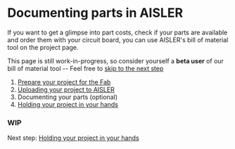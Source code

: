 <!-- --- title: Using Autodesk Eagle with AISLER: Documenting parts in AISLER-->
# Documenting parts in AISLER #
If you want to get a glimpse into part costs, check if your parts are available and order them with your circuit board, you can use AISLER's bill of material tool on the project page.

This page is still work-in-progress, so consider yourself a **beta user** of our bill of material tool   -- Feel free to [skip to the next step](Holding-your-project-in-your-hands)

1. [Prepare your project for the Fab](Prepare-your-project-for-the-Fab)
2. [Uploading your project to AISLER](Upload-your-project-to-AISLER)
3. Documenting your parts (optional)
4. [Holding your project in your hands](Holding-your-project-in-your-hands)


### WIP ###

Next step: [Holding your project in your hands](Holding-your-project-in-your-hands)
